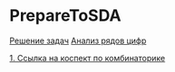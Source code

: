 # PrepareToSDA
[Решение задач](https://problems.ru/)
[Анализ рядов цифр](https://oeis.org/?language=english)

[1. Ссылка на коспект по комбинаторике](https://htmlpreview.github.io/?https://github.com/G-Orwel/PrepareToSDA/blob/main/%D0%9A%D0%BE%D0%BC%D0%B1%D0%B8%D0%BD%D0%B0%D1%82%D0%BE%D1%80%D0%B8%D0%BA%D0%B0/%D0%9A%D0%BE%D0%BD%D1%81%D0%BF%D0%B5%D0%BA%D1%82-%D0%BF%D0%BE-%D0%BA%D0%BE%D0%BC%D0%B1%D0%B8%D0%BD%D0%B0%D1%82%D0%BE%D1%80%D0%B8%D0%BA%D0%B5.html)
